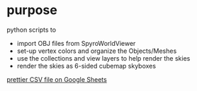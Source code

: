 # purpose

python scripts to

- import OBJ files from SpyroWorldViewer
- set-up vertex colors and organize the Objects/Meshes
- use the collections and view layers to help render the skies
- render the skies as 6-sided cubemap skyboxes

[prettier CSV file on Google Sheets](https://docs.google.com/spreadsheets/d/1PFkO84ZVMZN8N4_J3NIi3rDt8mV-M1LSc4kgQZ91haI)
